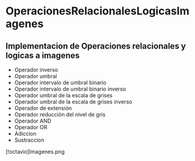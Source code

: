 # OperacionesRelacionalesLogicasImagenes
## Implementacion de Operaciones relacionales y logicas a imagenes
  - Operador inverso    
  - Operador umbral     
  - Operador intervalo de umbral binario    
  - Operador intervalo de umbral binario inverso  
  - Operador umbral de la escala de grises   
  - Operador umbral de la escala de grises inverso  
  - Operador de extensión    
  - Operador reducción del nivel de gris  
  - Operador AND   
  - Operador OR   
  - Adiccion      
  - Sustraccion    


[!octavio]Imagenes.png
